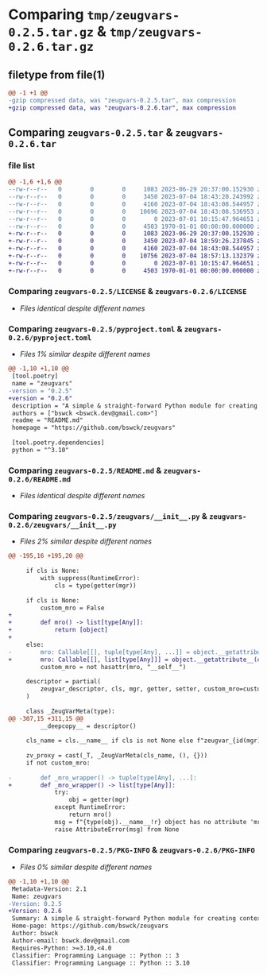 # Comparing `tmp/zeugvars-0.2.5.tar.gz` & `tmp/zeugvars-0.2.6.tar.gz`

## filetype from file(1)

```diff
@@ -1 +1 @@
-gzip compressed data, was "zeugvars-0.2.5.tar", max compression
+gzip compressed data, was "zeugvars-0.2.6.tar", max compression
```

## Comparing `zeugvars-0.2.5.tar` & `zeugvars-0.2.6.tar`

### file list

```diff
@@ -1,6 +1,6 @@
--rw-r--r--   0        0        0     1083 2023-06-29 20:37:00.152930 zeugvars-0.2.5/LICENSE
--rw-r--r--   0        0        0     3450 2023-07-04 18:43:20.243992 zeugvars-0.2.5/pyproject.toml
--rw-r--r--   0        0        0     4160 2023-07-04 18:43:08.544957 zeugvars-0.2.5/README.md
--rw-r--r--   0        0        0    10696 2023-07-04 18:43:08.536953 zeugvars-0.2.5/zeugvars/__init__.py
--rw-r--r--   0        0        0        0 2023-07-01 10:15:47.964651 zeugvars-0.2.5/zeugvars/py.typed
--rw-r--r--   0        0        0     4503 1970-01-01 00:00:00.000000 zeugvars-0.2.5/PKG-INFO
+-rw-r--r--   0        0        0     1083 2023-06-29 20:37:00.152930 zeugvars-0.2.6/LICENSE
+-rw-r--r--   0        0        0     3450 2023-07-04 18:59:26.237845 zeugvars-0.2.6/pyproject.toml
+-rw-r--r--   0        0        0     4160 2023-07-04 18:43:08.544957 zeugvars-0.2.6/README.md
+-rw-r--r--   0        0        0    10756 2023-07-04 18:57:13.132379 zeugvars-0.2.6/zeugvars/__init__.py
+-rw-r--r--   0        0        0        0 2023-07-01 10:15:47.964651 zeugvars-0.2.6/zeugvars/py.typed
+-rw-r--r--   0        0        0     4503 1970-01-01 00:00:00.000000 zeugvars-0.2.6/PKG-INFO
```

### Comparing `zeugvars-0.2.5/LICENSE` & `zeugvars-0.2.6/LICENSE`

 * *Files identical despite different names*

### Comparing `zeugvars-0.2.5/pyproject.toml` & `zeugvars-0.2.6/pyproject.toml`

 * *Files 1% similar despite different names*

```diff
@@ -1,10 +1,10 @@
 [tool.poetry]
 name = "zeugvars"
-version = "0.2.5"
+version = "0.2.6"
 description = "A simple & straight-forward Python module for creating context-dependent proxy objects."
 authors = ["bswck <bswck.dev@gmail.com>"]
 readme = "README.md"
 homepage = "https://github.com/bswck/zeugvars"
 
 [tool.poetry.dependencies]
 python = "^3.10"
```

### Comparing `zeugvars-0.2.5/README.md` & `zeugvars-0.2.6/README.md`

 * *Files identical despite different names*

### Comparing `zeugvars-0.2.5/zeugvars/__init__.py` & `zeugvars-0.2.6/zeugvars/__init__.py`

 * *Files 2% similar despite different names*

```diff
@@ -195,16 +195,20 @@
 
     if cls is None:
         with suppress(RuntimeError):
             cls = type(getter(mgr))
 
     if cls is None:
         custom_mro = False
+
+        def mro() -> list[type[Any]]:
+            return [object]
+
     else:
-        mro: Callable[[], tuple[type[Any], ...]] = object.__getattribute__(cls, "mro")
+        mro: Callable[[], list[type[Any]]] = object.__getattribute__(cls, "mro")
         custom_mro = not hasattr(mro, "__self__")
 
     descriptor = partial(
         zeugvar_descriptor, cls, mgr, getter, setter, custom_mro=custom_mro,
     )
 
     class _ZeugVarMeta(type):
@@ -307,15 +311,15 @@
         __deepcopy__ = descriptor()
 
     cls_name = cls.__name__ if cls is not None else f"zeugvar_{id(mgr):x}"
 
     zv_proxy = cast(_T, _ZeugVarMeta(cls_name, (), {}))
     if not custom_mro:
 
-        def _mro_wrapper() -> tuple[type[Any], ...]:
+        def _mro_wrapper() -> list[type[Any]]:
             try:
                 obj = getter(mgr)
             except RuntimeError:
                 return mro()
             msg = f"{type(obj).__name__!r} object has no attribute 'mro'"
             raise AttributeError(msg) from None
```

### Comparing `zeugvars-0.2.5/PKG-INFO` & `zeugvars-0.2.6/PKG-INFO`

 * *Files 0% similar despite different names*

```diff
@@ -1,10 +1,10 @@
 Metadata-Version: 2.1
 Name: zeugvars
-Version: 0.2.5
+Version: 0.2.6
 Summary: A simple & straight-forward Python module for creating context-dependent proxy objects.
 Home-page: https://github.com/bswck/zeugvars
 Author: bswck
 Author-email: bswck.dev@gmail.com
 Requires-Python: >=3.10,<4.0
 Classifier: Programming Language :: Python :: 3
 Classifier: Programming Language :: Python :: 3.10
```

